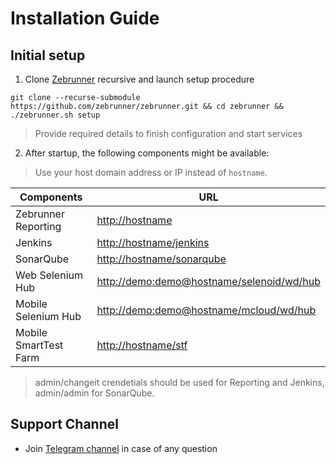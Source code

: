 # Installation Guide

## Initial setup

1. Clone [Zebrunner](https://github.com/zebrunner/zebrunner) recursive and launch setup procedure
  ```
  git clone --recurse-submodule https://github.com/zebrunner/zebrunner.git && cd zebrunner && ./zebrunner.sh setup
  ```
  > Provide required details to finish configuration and start services
  
2. After startup, the following components might be available:
  > Use your host domain address or IP instead of `hostname`.
  
| Components          	| URL                                                                                                        |
|---------------------	|----------------------------------------------------------------------------------------------------------  |
| Zebrunner Reporting  	| [http://hostname](http://hostname)                                                 	                     |
| Jenkins             	| [http://hostname/jenkins](http://hostname/jenkins)                                              	     |
| SonarQube           	| [http://hostname/sonarqube](http://hostname/sonarqube)                             	                     |
| Web Selenium Hub    	| [http://demo:demo@hostname/selenoid/wd/hub](http://demo:demo@demo.zebrunner.com/selenoid/wd/hub) |
| Mobile Selenium Hub 	| [http://demo:demo@hostname/mcloud/wd/hub](http://demo:demo@demo.zebrunner.com/mcloud/wd/hub)     |
| Mobile SmartTest Farm	| [http://hostname/stf](http://hostname/stf)                                         	                     |

> admin/changeit crendetials should be used for Reporting and Jenkins, admin/admin for SonarQube.

## Support Channel

* Join [Telegram channel](https://t.me/zebrunner) in case of any question
